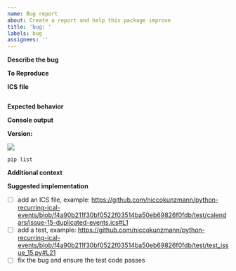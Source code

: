 ```yaml
---
name: Bug report
about: Create a report and help this package improve
title: 'bug: '
labels: bug
assignees: ''
---
```

<!-- This template is a suggestion. So, you do not have to use it. -->

**Describe the bug**
<!-- A clear and concise description of what the bug is. -->

**To Reproduce**
<!-- Source code to reproduce the behavior. -->

**ICS file**
<!-- Please paste an ICS file here which does not work or attach it with a .txt ending. -->

```ics
```

**Expected behavior**
<!-- A clear and concise description of what you expected to happen. -->

**Console output**
<!-- If applicable, add output/screenshots to help explain your problem. -->

**Version:**
<!-- Which Version do you use? -->
![](https://raster.shields.io/badge/version-3.3.0-brightgreen.png)

<!-- Sometimes, the problems are in other packages. You can provide an overview
     by running this command and passing the output:

     pip list
-->
```shell
pip list
```

**Additional context**
<!-- Add any other context about the problem here. Or maybe related issues. -->

**Suggested implementation**
<!-- If possible, suggest a way of solving this or just let this text down there remain as it is. -->

- [ ] add an ICS file, example:
    https://github.com/niccokunzmann/python-recurring-ical-events/blob/f4a90b211f30bf0522f03514ba50eb69826f0fdb/test/calendars/issue-15-duplicated-events.ics#L1
- [ ] add a test, example:
    https://github.com/niccokunzmann/python-recurring-ical-events/blob/f4a90b211f30bf0522f03514ba50eb69826f0fdb/test/test_issue_15.py#L21
- [ ] fix the bug and ensure the test code passes
